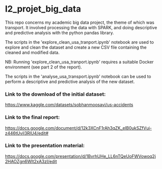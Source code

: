 # I2_projet_big_data
This repo concerns my academic big data project, the theme of which was transport. It involved processing the data with SPARK, and doing descriptive and predictive analysis with the python pandas library.

The scripts in the 'explore_clean_usa_tranport.ipynb' notebook are used to explore and clean the dataset and create a new CSV file containing the cleaned and modified data.

NB: Running 'explore_clean_usa_tranport.ipynb' requires a suitable Docker environment (see part 2 of the report).

The scripts in the 'analyse_usa_transport.ipynb' notebook can be used to perform a descriptive and predictive analysis of the new dataset.

### Link to the download of the initial dataset:
https://www.kaggle.com/datasets/sobhanmoosavi/us-accidents

### Link to the final report:
https://docs.google.com/document/d/12k3XCnF1rAh3qZK_eIB0ukSZfVui-z446tUvil3RlU4/edit#

### Link to the presentation material:
https://docs.google.com/presentation/d/1BvrhUHe_LL6nTQeUoFWVowoq2j2HAOZgn6WIt2xA3zI/edit
